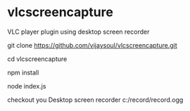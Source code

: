# vlcscreencapture

VLC player plugin using desktop screen recorder

git clone https://github.com/vijaysoul/vlcscreencapture.git

cd vlcscreencapture

npm install

node index.js

checkout you Desktop screen recorder c:/record/record.ogg
